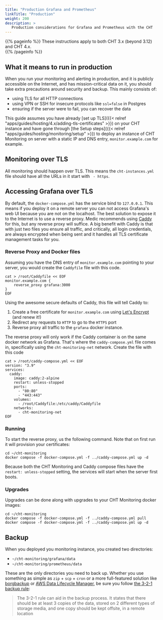 ```yaml
---
title: "Production Grafana and Prometheus"
linkTitle: "Production"
weight: 200
description: >
   Production considerations for Grafana and Prometheus with the CHT
---
```


{{% pageinfo %}} 
These instructions apply to both CHT 3.x (beyond 3.12) and CHT 4.x.  
{{% /pageinfo %}}

## What it means to run in production

When you run your monitoring and alerting in production, and it is publicly accessible on the Internet, and has mission-critical data on it, you should take extra precautions around security and backup.  This mainly consists of:

* using TLS for all HTTP connections 
* using VPN or SSH for insecure protocols like `ssl=false` in Postgres 
* ensuring if the server were to fail, you can recover the data


This guide assumes you have already [set up TLS]({{< relref "apps/guides/hosting/4.x/adding-tls-certificates" >}}) on your CHT instance and have gone through [the Setup steps]({{< relref "apps/guides/hosting/monitoring/setup" >}}) to deploy an instance of CHT Monitoring on server with a static IP and DNS entry, `monitor.example.com` for example.

## Monitoring over TLS
All monitoring should happen over TLS.  This means the `cht-instances.yml` file should have all the URLs in it start with ` - https`.  

## Accessing Grafana over TLS

By default, the `docker-compose.yml` has the service bind to `127.0.0.1`.  This means if you deploy it on a remote server you can not access Grafana's web UI because you are not on the localhost.  The best solution to expose it to the Internet is to use a reverse proxy.  Medic recommends using [Caddy](https://caddyserver.com/) for this, but any reverse proxy will suffice. A big benefit with Caddy is that with just two files you ensure all traffic, and critically, all login credentials, are always encrypted when being sent and it handles all TLS certificate management tasks for you.

### Reverse Proxy and Docker files

Assuming you have the DNS entry of `monitor.example.com` pointing to your server, you would create the `Caddyfile` file with this code. 

```
cat > /root/Caddyfile << EOF
monitor.example.com {
    reverse_proxy grafana:3000
}
EOF
```

Using the awesome secure defaults of Caddy, this file will tell Caddy to:
1. Create a free certificate for `monitor.example.com` using [Let's Encrypt](https://letsencrypt.org/) (and renew it!)
2. Redirect any requests to `HTTP` to go to the `HTTPS` port
3. Reverse proxy all traffic to the `grafana` docker instance.  

The reverse proxy will only work if the Caddy container is on the same docker network as Grafana.  That's where the  `caddy-compose.yml` file comes in, specifically using the `cht-monitoring-net` network.  Create the file with this code

```
cat > /root/caddy-compose.yml << EOF
version: "3.9"
services:
  caddy:
    image: caddy:2-alpine
    restart: unless-stopped
    ports:
      - "80:80"
      - "443:443"
    volumes:
      - /root/Caddyfile:/etc/caddy/Caddyfile
    networks:
      - cht-monitoring-net
EOF
```

### Running

To start the reverse proxy, us the following command.  Note that on first run it will provision your certificates:

```
cd ~/cht-monitoring
docker compose -f docker-compose.yml -f ../caddy-compose.yml up -d
```

Because both the CHT Monitoring and Caddy compose files have the `restart: unless-stopped` setting, the services will start when the server first boots.

### Upgrades

Upgrades can be done along with upgrades to your CHT Monitoring docker images:

```shell
cd ~/cht-monitoring
docker compose -f docker-compose.yml -f ../caddy-compose.yml pull
docker compose -f docker-compose.yml -f ../caddy-compose.yml up -d
```

## Backup

When you deployed you monitoring instance, you created two directories: 

* `~/cht-monitoring/grafana/data`
* `~/cht-monitoring/prometheus/data`

These are the only directories you need to back up.  Whether you use something as simple as `zip` + `scp` + `cron` or a more full-featured solution like [borgbackup](https://www.borgbackup.org/) or [AWS Data Lifecycle Manager](https://docs.aws.amazon.com/AWSEC2/latest/UserGuide/snapshot-lifecycle.html), be sure you follow [the 3-2-1 backup rule](https://en.wikipedia.org/wiki/Backup#Storage):

> The 3-2-1 rule can aid in the backup process. It states that there should be at least 3 copies of the data, stored on 2 different types of storage media, and one copy should be kept offsite, in a remote location
